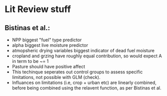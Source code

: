 # Lit Review stuff
## Bistinas et al.: 

- NPP biggest "fuel" type predictor
- alpha biggest live moisture predictor
- atmopsheric drying variables biggest indicator of dead fuel moisture
- cropland and grzing have roughly equal contribution, so would expect A in term to be ~= 1
- Pasture should have positive affect
- This techinque seperates out control groups to assess specific limitations, not possible with GLM (check).
- Influances on limitations (i.e, crop + urban etc) are linearly combined, before being combined using the relavent function, as per Bistinas et al.
